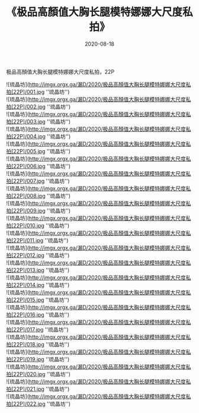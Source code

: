 ﻿---
layout: post
title:  《极品高顏值大胸长腿模特娜娜大尺度私拍》
date:   2020-08-18
img: imgx.orgx.ga/漏D/2020/极品高顏值大胸长腿模特娜娜大尺度私拍[22P]/000.jpg
categories: [美女, 性感, 泳衣]
---

极品高顏值大胸长腿模特娜娜大尺度私拍，22P

![琉晶坊](http://imgx.orgx.ga/漏D/2020/极品高顏值大胸长腿模特娜娜大尺度私拍[22P]/001.jpg ''琉晶坊'') <br>
![琉晶坊](http://imgx.orgx.ga/漏D/2020/极品高顏值大胸长腿模特娜娜大尺度私拍[22P]/002.jpg ''琉晶坊'') <br>
![琉晶坊](http://imgx.orgx.ga/漏D/2020/极品高顏值大胸长腿模特娜娜大尺度私拍[22P]/003.jpg ''琉晶坊'') <br>
![琉晶坊](http://imgx.orgx.ga/漏D/2020/极品高顏值大胸长腿模特娜娜大尺度私拍[22P]/004.jpg ''琉晶坊'') <br>
![琉晶坊](http://imgx.orgx.ga/漏D/2020/极品高顏值大胸长腿模特娜娜大尺度私拍[22P]/005.jpg ''琉晶坊'') <br>
![琉晶坊](http://imgx.orgx.ga/漏D/2020/极品高顏值大胸长腿模特娜娜大尺度私拍[22P]/006.jpg ''琉晶坊'') <br>
![琉晶坊](http://imgx.orgx.ga/漏D/2020/极品高顏值大胸长腿模特娜娜大尺度私拍[22P]/007.jpg ''琉晶坊'') <br>
![琉晶坊](http://imgx.orgx.ga/漏D/2020/极品高顏值大胸长腿模特娜娜大尺度私拍[22P]/008.jpg ''琉晶坊'') <br>
![琉晶坊](http://imgx.orgx.ga/漏D/2020/极品高顏值大胸长腿模特娜娜大尺度私拍[22P]/009.jpg ''琉晶坊'') <br>
![琉晶坊](http://imgx.orgx.ga/漏D/2020/极品高顏值大胸长腿模特娜娜大尺度私拍[22P]/010.jpg ''琉晶坊'') <br>
![琉晶坊](http://imgx.orgx.ga/漏D/2020/极品高顏值大胸长腿模特娜娜大尺度私拍[22P]/011.jpg ''琉晶坊'') <br>
![琉晶坊](http://imgx.orgx.ga/漏D/2020/极品高顏值大胸长腿模特娜娜大尺度私拍[22P]/012.jpg ''琉晶坊'') <br>
![琉晶坊](http://imgx.orgx.ga/漏D/2020/极品高顏值大胸长腿模特娜娜大尺度私拍[22P]/013.jpg ''琉晶坊'') <br>
![琉晶坊](http://imgx.orgx.ga/漏D/2020/极品高顏值大胸长腿模特娜娜大尺度私拍[22P]/014.jpg ''琉晶坊'') <br>
![琉晶坊](http://imgx.orgx.ga/漏D/2020/极品高顏值大胸长腿模特娜娜大尺度私拍[22P]/015.jpg ''琉晶坊'') <br>
![琉晶坊](http://imgx.orgx.ga/漏D/2020/极品高顏值大胸长腿模特娜娜大尺度私拍[22P]/016.jpg ''琉晶坊'') <br>
![琉晶坊](http://imgx.orgx.ga/漏D/2020/极品高顏值大胸长腿模特娜娜大尺度私拍[22P]/017.jpg ''琉晶坊'') <br>
![琉晶坊](http://imgx.orgx.ga/漏D/2020/极品高顏值大胸长腿模特娜娜大尺度私拍[22P]/018.jpg ''琉晶坊'') <br>
![琉晶坊](http://imgx.orgx.ga/漏D/2020/极品高顏值大胸长腿模特娜娜大尺度私拍[22P]/019.jpg ''琉晶坊'') <br>
![琉晶坊](http://imgx.orgx.ga/漏D/2020/极品高顏值大胸长腿模特娜娜大尺度私拍[22P]/020.jpg ''琉晶坊'') <br>
![琉晶坊](http://imgx.orgx.ga/漏D/2020/极品高顏值大胸长腿模特娜娜大尺度私拍[22P]/021.jpg ''琉晶坊'') <br>
![琉晶坊](http://imgx.orgx.ga/漏D/2020/极品高顏值大胸长腿模特娜娜大尺度私拍[22P]/022.jpg ''琉晶坊'') <br>
